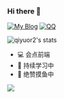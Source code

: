 

### Hi there 👋

[![My Blog](https://img.shields.io/badge/-https://blog.qiyuor2.cn-1ca0f1?label=Blog&flat-square&link=https://blog.qiyuor2.cn)](https://blog.qiyuor2.cn)
[![QQ](https://img.shields.io/badge/-1176281967-success?label=QQ&flat-square&link=tencent://message/?uin=1176281967)](tencent://message/?uin=1176281967)


![qiyuor2's stats](https://github-readme-stats-lqpqbzbmp-mashirozx.vercel.app/api?username=qiyuor2&bg_color=30,e96443,904e95&title_color=fff&text_color=fff&count_private=true&hide_border=true)

- 💻 会点前端
- 🌱 持续学习中
- 🔭 绝赞摸鱼中

![](https://github-readme-stats-git-masterrstaa-rickstaa.vercel.app/api/top-langs/?username=qiyuor2&hide=html,css,less&layout=compact)
